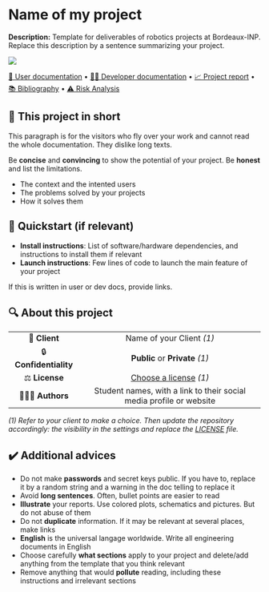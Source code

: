 # Name of my project

**Description:** Template for deliverables of robotics projects at Bordeaux-INP.
Replace this description by a sentence summarizing your project.

<img src="https://via.placeholder.com/900x300.png?text=Video+illustrating+your+project,+or+picture"> 

[📖 User documentation](docs/user) • [👨‍💻 Developer documentation](docs/developer) • [📈 Project report](docs/report) • [📚 Bibliography](docs/bibliography) • [⚠️ Risk Analysis](docs/risk)
  
## 📄 This project in short
This paragraph is for the visitors who fly over your work and cannot read the whole documentation. They dislike long texts.

Be **concise** and **convincing** to show the potential of your project. Be **honest** and list the limitations.  

* The context and the intented users
* The problems solved by your projects
* How it solves them

## 🚀 Quickstart (if relevant)

* **Install instructions**: List of software/hardware dependencies, and instructions to install them if relevant
* **Launch instructions**: Few lines of code to launch the main feature of your project

If this is written in user or dev docs, provide links.

## 🔍 About this project

|       |        |
|:----------------------------:|:-----------------------------------------------------------------------:|
| 💼 **Client**                |  Name of your Client *(1)*                                              |
| 🔒 **Confidentiality**       | **Public** or **Private** *(1)*                                         |
| ⚖️ **License**               |  [Choose a license](https://choosealicense.com/) *(1)*                  |
| 👨‍👨‍👦 **Authors**               |  Student names, with a link to their social media profile or website    |


*(1) Refer to your client to make a choice. Then update the repository accordingly: the visibility in the settings and replace the [LICENSE](./LICENSE) file.*

## ✔️ Additional advices

* Do not make **passwords** and secret keys public. If you have to, replace it by a random string and a warning in the doc telling to replace it
* Avoid **long sentences**. Often, bullet points are easier to read
* **Illustrate** your reports. Use colored plots, schematics and pictures. But do not abuse of them
* Do not **duplicate** information. If it may be relevant at several places, make links
* **English** is the universal langage worldwide. Write all engineering documents in English
* Choose carefully **what sections** apply to your project and delete/add anything from the template that you think relevant
* Remove anything that would **pollute** reading, including these instructions and irrelevant sections
